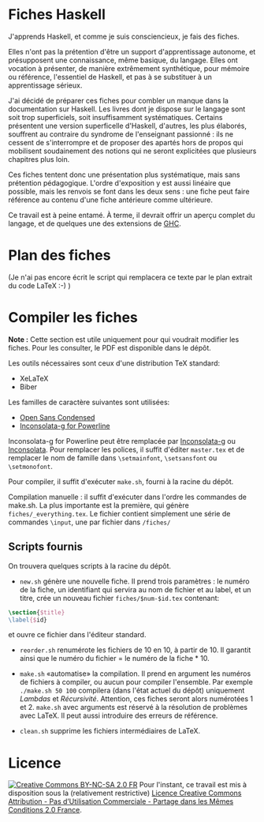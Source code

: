 # Fiches Haskell

J'apprends Haskell, et comme je suis consciencieux, je fais des fiches.

Elles n'ont pas la prétention d'être un support d'apprentissage autonome, et présupposent une connaissance, même basique, du langage. Elles ont vocation à présenter, de manière extrêmement synthétique, pour mémoire ou référence, l'essentiel de Haskell, et pas à se substituer à un apprentissage sérieux.

J'ai décidé de préparer ces fiches pour combler un manque dans la documentation sur Haskell. Les livres dont je dispose sur le langage sont soit trop superficiels, soit insuffisamment systématiques. Certains présentent une version superficelle d'Haskell, d'autres, les plus élaborés, souffrent au contraire du syndrome de l'enseignant passionné : ils ne cessent de s'interrompre et de proposer des apartés hors de propos qui mobilisent soudainement des notions qui ne seront explicitées que plusieurs chapitres plus loin.

Ces fiches tentent donc une présentation plus systématique, mais sans prétention pédagogique. L'ordre d'exposition y est aussi linéaire que possible, mais les renvois se font dans les deux sens : une fiche peut faire référence au contenu d'une fiche antérieure comme ultérieure.

Ce travail est à peine entamé. À terme, il devrait offrir un aperçu complet du langage, et de quelques une des extensions de [GHC](https://www.haskell.org/ghc/).

# Plan des fiches

<section id="toc">
(Je n'ai pas encore écrit le script qui remplacera ce texte par le plan extrait du code LaTeX :-) )
</section>

# Compiler les fiches

**Note :** Cette section est utile uniquement pour qui voudrait modifier les fiches. Pour les consulter, le PDF est disponible dans le dépôt.

Les outils nécessaires sont ceux d'une distribution TeX standard:

 - XeLaTeX
 - Biber

Les familles de caractère suivantes sont utilisées:

 - [Open Sans Condensed](https://www.google.com/fonts/specimen/Open+Sans+Condensed)
 - [Inconsolata-g for Powerline](https://github.com/powerline/fonts/tree/master/Inconsolata-g)

Inconsolata-g for Powerline peut être remplacée par [Inconsolata-g](http://leonardo-m.livejournal.com/77079.html) ou [Inconsolata](http://www.levien.com/type/myfonts/inconsolata.html). Pour remplacer les polices, il suffit d'éditer `master.tex` et de remplacer le nom de famille dans `\setmainfont`, `\setsansfont` ou `\setmonofont`.

Pour compiler, il suffit d'exécuter `make.sh`, fourni à la racine du dépôt.

Compilation manuelle : il suffit d'exécuter dans l'ordre les commandes de make.sh. La plus importante est la première, qui génère `fiches/_everything.tex`. Le fichier contient simplement une série de commandes `\input`, une par fichier dans `/fiches/`

## Scripts fournis

On trouvera quelques scripts à la racine du dépôt.

 - `new.sh` génère une nouvelle fiche. Il prend trois paramètres : le numéro de la fiche, un identifiant qui servira au nom de fichier et au label, et un titre, crée un nouveau fichier `fiches/$num-$id.tex` contenant:

 ~~~latex
 \section{$title}
 \label{$id}
 ~~~

 et ouvre ce fichier dans l'éditeur standard.

 - `reorder.sh` renumérote les fichiers de 10 en 10, à partir de 10. Il garantit ainsi que le numéro du fichier = le numéro de la fiche * 10.

 - `make.sh` «automatise» la compilation. Il prend en argument les numéros de fichiers à compiler, ou aucun pour compiler l'ensemble. Par exemple `./make.sh 50 100` compilera (dans l'état actuel du dépôt) uniquement *Lambdas* et *Récursivité*. Attention, ces fiches seront alors numérotées 1 et 2. `make.sh` avec arguments est réservé à la résolution de problèmes avec LaTeX. Il peut aussi introduire des erreurs de référence.

 - `clean.sh` supprime les fichiers intermédiaires de LaTeX.

# Licence

[![Creative Commons BY-NC-SA 2.0 FR](https://i.creativecommons.org/l/by-nc-sa/2.0/fr/80x15.png)](http://creativecommons.org/licenses/by-nc-sa/2.0/fr/) Pour l'instant, ce travail est mis à disposition sous la (relativement restrictive) [Licence Creative Commons Attribution - Pas d’Utilisation Commerciale - Partage dans les Mêmes Conditions 2.0 France](https://creativecommons.org/licenses/by-nc-sa/2.0/fr/).

